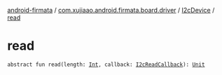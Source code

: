 [android-firmata](../../index.md) / [com.xujiaao.android.firmata.board.driver](../index.md) / [I2cDevice](index.md) / [read](./read.md)

# read

`abstract fun read(length: `[`Int`](https://kotlinlang.org/api/latest/jvm/stdlib/kotlin/-int/index.html)`, callback: `[`I2cReadCallback`](../-i2c-read-callback.md)`): `[`Unit`](https://kotlinlang.org/api/latest/jvm/stdlib/kotlin/-unit/index.html)